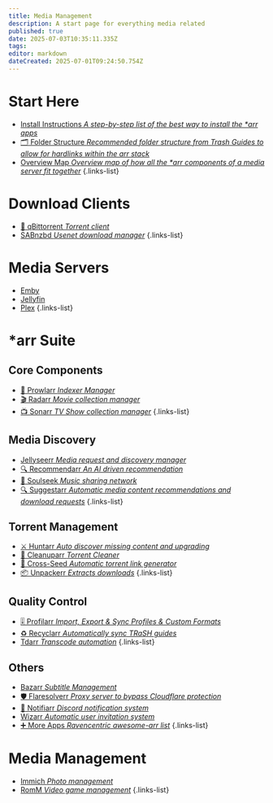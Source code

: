 ```yaml
---
title: Media Management
description: A start page for everything media related
published: true
date: 2025-07-03T10:35:11.335Z
tags: 
editor: markdown
dateCreated: 2025-07-01T09:24:50.754Z
---
```


# Start Here
- [<span class="mdi mdi-format-list-numbered"></span> Install Instructions *A step-by-step list of the best way to install the \*arr apps*](/InstallInstructions)
- [🗂️ Folder Structure *Recommended folder structure from Trash Guides to allow for hardlinks within the arr stack*](/Folder-Structure)
- [<span class="mdi mdi-map"></span> Overview Map *Overview map of how all the \*arr components of a media server fit together*](/OverviewMap)
{.links-list}


# Download Clients
- [🧲 qBittorrent *Torrent client*](/qBittorrent)
- [<span class="mdi mdi-arrow-down-bold"></span> SABnzbd *Usenet download manager*](/sabnzbd)
{.links-list}

# Media Servers
- [<span class="mdi mdi-emby"></span> Emby](/Emby)
- [<span class="mdi mdi-video"></span> Jellyfin](/jellyfin)
- [<span class="mdi mdi-plex"></span> Plex](/plex)
{.links-list}

# \*arr Suite
## Core Components
- [🐯 Prowlarr *Indexer Manager*](/Prowlarr)
- [🎬 Radarr *Movie collection manager*](/radarr)
- [📺 Sonarr *TV Show collection manager*](/Sonarr)
{.links-list}

## Media Discovery
- [<span class="mdi mdi-jellyfish"></span> Jellyseerr *Media request and discovery manager*](/Jellyseerr)
- [🔍 Recommendarr *An AI driven recommendation*](/recommendarr)
- [🎵 Soulseek *Music sharing network*](/soulseek)
- [🔍 Suggestarr *Automatic media content recommendations and download requests*](/suggestarr)
{.links-list}

## Torrent Management
- [⚔️ Huntarr *Auto discover missing content and upgrading*](/huntarr)
- [🧹 Cleanuparr *Torrent Cleaner*](/cleanuparr)
- [🌱 Cross-Seed *Automatic torrent link generator*](/crossseed)
- [📦 Unpackerr *Extracts downloads*](/Unpackerr)
{.links-list}

## Quality Control
- [🎚️ Profilarr *Import, Export & Sync Profiles & Custom Formats*](/profilarr)
- [♻️ Recyclarr *Automatically sync TRaSH guides*](/Recyclarr)
- [<span class="mdi mdi-transfer"></span> Tdarr *Transcode automation*](/tdarr)
{.links-list}

## Others

- [<span class="mdi mdi-subtitles"></span> Bazarr *Subtitle Management*](/bazarr)
- [🛡️ Flaresolverr *Proxy server to bypass Cloudflare protection*](/Flaresolverr)
- [🔔 Notifiarr *Discord notification system*](/notifiarr)
- [<span class="mdi mdi-wizard-hat"></span> Wizarr *Automatic user invitation system*](/wizarr)
- [➕ More Apps *Ravencentric awesome-arr list*](/ravencentric)
{.links-list}

# Media Management
- [<span class="mdi mdi-camera"></span> Immich *Photo management*](/immich)
- [<span class="mdi mdi-gamepad-square"></span> RomM *Video game management*](/romm)
{.links-list}

